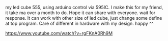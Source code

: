 my led cube 555, using arduino control via 595IC.
I make this  for my friend, it take ma over a month to do.
Hope it can share with everyone.
wait for response.
It can work with other size of led cube, just change some define at top program.
Care of different in hardware with my design.
happy ^^

https://www.youtube.com/watch?v=rgFKnA0Rh9M
